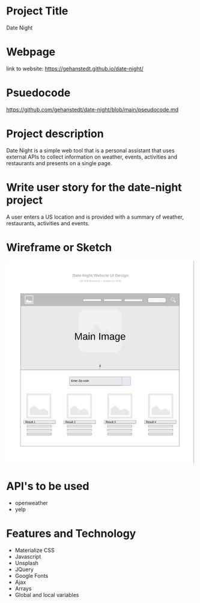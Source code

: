 
# Project Title 
Date Night

# Webpage
link to website: https://gehanstedt.github.io/date-night/

# Psuedocode
https://github.com/gehanstedt/date-night/blob/main/pseudocode.md

# Project description
Date Night is a simple web tool that is a personal assistant that uses external APIs to collect information on weather, events, activities and restaurants and presents on a single page.

# Write user story for the date-night project
A user enters a US location and is provided with a summary of weather, restaurants, activities and events.  

# Wireframe or Sketch
<img src="https://github.com/gehanstedt/date-night/blob/main/datenight-wireframe.jpg" width="500" title="Project">

# API's to be used
* openweather
* yelp

# Features and Technology
* Materialize CSS
* Javascript
* Unsplash
* JQuery
* Google Fonts
* Ajax
* Arrays
* Global and local variables

